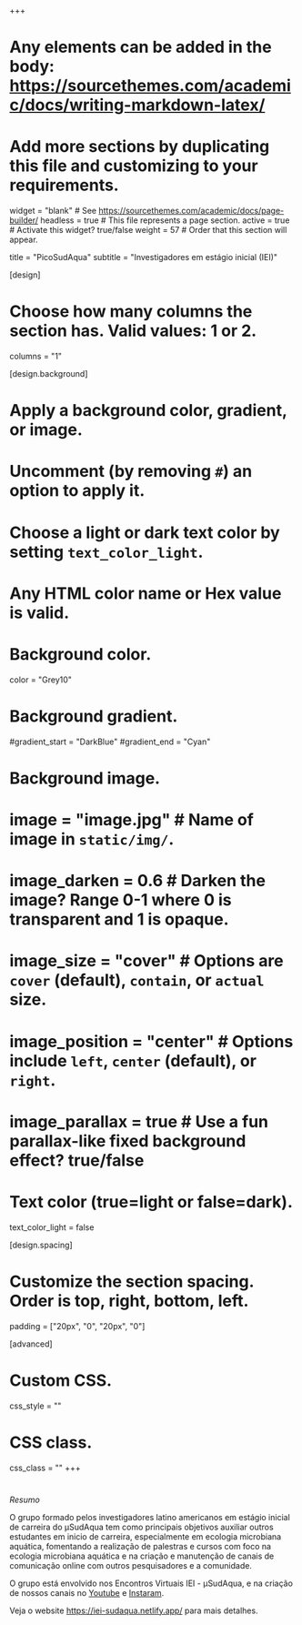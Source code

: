 +++
# Any elements can be added in the body: https://sourcethemes.com/academic/docs/writing-markdown-latex/
# Add more sections by duplicating this file and customizing to your requirements.

widget = "blank"  # See https://sourcethemes.com/academic/docs/page-builder/
headless = true  # This file represents a page section.
active = true  # Activate this widget? true/false
weight = 57 # Order that this section will appear.


title = "PicoSudAqua"
subtitle = "Investigadores em estágio inicial (IEI)"

[design]
  # Choose how many columns the section has. Valid values: 1 or 2.
  columns = "1"

[design.background]
  # Apply a background color, gradient, or image.
  #   Uncomment (by removing `#`) an option to apply it.
  #   Choose a light or dark text color by setting `text_color_light`.
  #   Any HTML color name or Hex value is valid.

  # Background color.
   color = "Grey10"
  
  # Background gradient.
  #gradient_start = "DarkBlue"
  #gradient_end = "Cyan"
  
  # Background image.
  # image = "image.jpg"  # Name of image in `static/img/`.
  # image_darken = 0.6  # Darken the image? Range 0-1 where 0 is transparent and 1 is opaque.
  # image_size = "cover"  #  Options are `cover` (default), `contain`, or `actual` size.
  # image_position = "center"  # Options include `left`, `center` (default), or `right`.
  # image_parallax = true  # Use a fun parallax-like fixed background effect? true/false
  
  # Text color (true=light or false=dark).
  text_color_light = false

[design.spacing]
  # Customize the section spacing. Order is top, right, bottom, left.
  padding = ["20px", "0", "20px", "0"]

[advanced]
 # Custom CSS. 
 css_style = ""
 
 # CSS class.
 css_class = ""
+++
#

*Resumo*

O grupo formado pelos investigadores latino americanos em estágio inicial de carreira do µSudAqua tem como principais objetivos auxiliar outros estudantes em inicio de carreira, especialmente em ecologia microbiana aquática, fomentando a realização de palestras e cursos com foco na ecologia microbiana aquática e na criação e manutenção de canais de comunicação online com outros pesquisadores e a comunidade.

O grupo está envolvido nos Encontros Virtuais IEI - µSudAqua, e na criação de nossos canais no [Youtube]( https://www.youtube.com/channel/UC9fbpMSqVo-ev5npXWlmkRQ) e  [Instaram]( https://www.instagram.com/microsudaqua/).

Veja o website https://iei-sudaqua.netlify.app/ para mais detalhes.